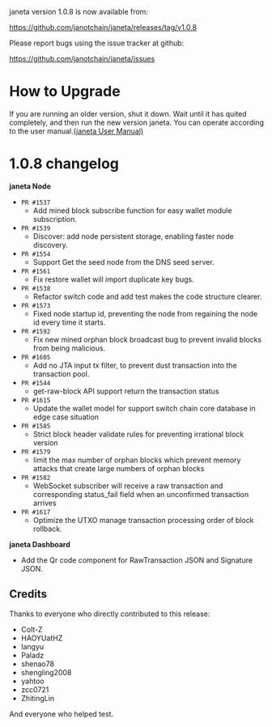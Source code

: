 janeta version 1.0.8 is now available from:

  https://github.com/janotchain/janeta/releases/tag/v1.0.8


Please report bugs using the issue tracker at github:

  https://github.com/janotchain/janeta/issues

How to Upgrade
===============

If you are running an older version, shut it down. Wait until it has quited completely, and then run the new version janeta.
You can operate according to the user manual.[(janeta User Manual)](https://janeta.io/wp-content/themes/freddo/images/wallet/janetaUsermanualV1.0_en.pdf)


1.0.8 changelog
================
__janeta Node__

+ `PR #1537`
    - Add mined block subscribe function for easy wallet module subscription.
+ `PR #1539`
    - Discover: add node persistent storage, enabling faster node discovery.
+ `PR #1554`
    - Support Get the seed node from the DNS seed server.
+ `PR #1561`
    - Fix restore wallet will import duplicate key bugs.
+ `PR #1538`
    - Refactor switch code and add test makes the code structure clearer.
+ `PR #1573`
    - Fixed node startup id, preventing the node from regaining the node id every time it starts.
+ `PR #1592`
    - Fix new mined orphan block broadcast bug to prevent invalid blocks from being malicious.
+ `PR #1605`
    - Add no JTA input tx filter, to prevent dust transaction into the transaction pool.
+ `PR #1544`
    - get-raw-block API support return the transaction status
+ `PR #1615`
    - Update the wallet model for support switch chain core database in edge case situation
+ `PR #1585`
    - Strict block header validate rules for preventing irrational block version
+ `PR #1579`
    - limit the max number of orphan blocks which prevent memory attacks that create large numbers of orphan blocks
+ `PR #1582`
    - WebSocket subscriber will receive a raw transaction and corresponding status_fail field when an unconfirmed transaction arrives
+ `PR #1617`
    - Optimize the UTXO manage transaction processing order of block rollback.


__janeta Dashboard__

- Add the Qr code component for RawTransaction JSON and Signature JSON.

Credits
--------

Thanks to everyone who directly contributed to this release:

- Colt-Z
- HAOYUatHZ
- langyu
- Paladz
- shenao78
- shengling2008
- yahtoo
- zcc0721
- ZhitingLin

And everyone who helped test.
